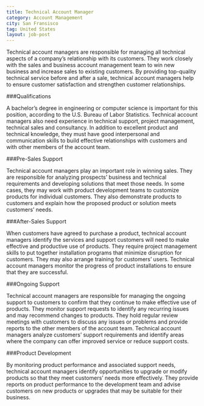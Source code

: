 ```yaml
---
title: Technical Account Manager
category: Account Management
city: San Fransisco
tag: United States
layout: job-post
---
```


Technical account managers are responsible for managing all technical aspects of a company’s relationship with its customers. They work closely with the sales and business account management team to win new business and increase sales to existing customers. By providing top-quality technical service before and after a sale, technical account managers help to ensure customer satisfaction and strengthen customer relationships.

###Qualifications

A bachelor’s degree in engineering or computer science is important for this position, according to the U.S. Bureau of Labor Statistics. Technical account managers also need experience in technical support, project management, technical sales and consultancy. In addition to excellent product and technical knowledge, they must have good interpersonal and communication skills to build effective relationships with customers and with other members of the account team.

###Pre-Sales Support

Technical account managers play an important role in winning sales. They are responsible for analyzing prospects’ business and technical requirements and developing solutions that meet those needs. In some cases, they may work with product development teams to customize products for individual customers. They also demonstrate products to customers and explain how the proposed product or solution meets customers’ needs.

###After-Sales Support

When customers have agreed to purchase a product, technical account managers identify the services and support customers will need to make effective and productive use of products. They require project management skills to put together installation programs that minimize disruption for customers. They may also arrange training for customers’ users. Technical account managers monitor the progress of product installations to ensure that they are successful.

###Ongoing Support

Technical account managers are responsible for managing the ongoing support to customers to confirm that they continue to make effective use of products. They monitor support requests to identify any recurring issues and may recommend changes to products. They hold regular review meetings with customers to discuss any issues or problems and provide reports to the other members of the account team. Technical account managers analyze customers’ support requirements and identify areas where the company can offer improved service or reduce support costs.

###Product Development

By monitoring product performance and associated support needs, technical account managers identify opportunities to upgrade or modify products so that they meet customers’ needs more effectively. They provide reports on product performance to the development team and advise customers on new products or upgrades that may be suitable for their business.